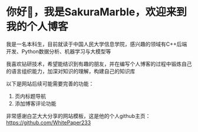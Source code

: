 # 你好👋，我是SakuraMarble，欢迎来到我的个人博客

我是一名本科生，目前就读于中国人民大学信息学院，感兴趣的领域有C++后端开发、Python数据分析、机器学习与大模型等

我喜欢钻研技术，希望能结识到有趣的朋友，并在编写个人博客的过程中锻炼自己的语言组织能力，加深对知识的理解，构建自己的知识库

以下是网站后续可能需要完善的功能：

1. 页内标题导航
2. 添加博客评论功能

非常感谢白芷大大分享的网站模板，这是他的个人github主页：https://github.com/WhitePaper233
